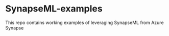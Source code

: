 # SynapseML-examples
This repo contains working examples of leveraging SynapseML from Azure Synapse
